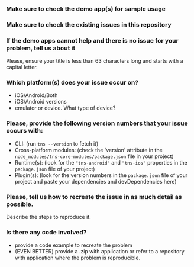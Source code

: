 ### Make sure to check the demo app(s) for sample usage

### Make sure to check the existing issues in this repository

### If the demo apps cannot help and there is no issue for your problem, tell us about it

Please, ensure your title is less than 63 characters long and starts with a capital
letter.

### Which platform(s) does your issue occur on?

- iOS/Android/Both
- iOS/Android versions
- emulator or device. What type of device?

### Please, provide the following version numbers that your issue occurs with:

- CLI: (run `tns --version` to fetch it)
- Cross-platform modules: (check the 'version' attribute in the
  `node_modules/tns-core-modules/package.json` file in your project)
- Runtime(s): (look for the `"tns-android"` and `"tns-ios"` properties in the `package.json` file of your project)
- Plugin(s): (look for the version numbers in the `package.json` file of your
  project and paste your dependencies and devDependencies here)

### Please, tell us how to recreate the issue in as much detail as possible.

Describe the steps to reproduce it.

### Is there any code involved?

- provide a code example to recreate the problem
- (EVEN BETTER) provide a .zip with application or refer to a repository with application where the problem is reproducible.

